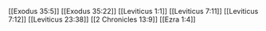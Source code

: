 [[Exodus 35:5]]
[[Exodus 35:22]]
[[Leviticus 1:1]]
[[Leviticus 7:11]]
[[Leviticus 7:12]]
[[Leviticus 23:38]]
[[2 Chronicles 13:9]]
[[Ezra 1:4]]
